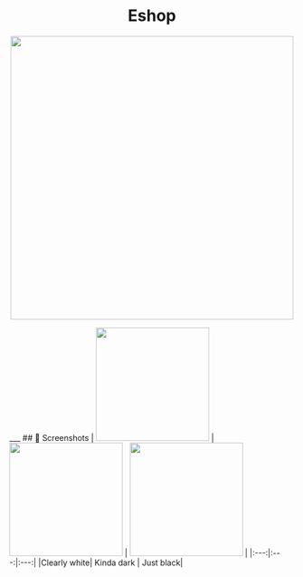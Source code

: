 
<h1 align="center">Eshop</h1>
<p align="center">
 <img src="https://user-images.githubusercontent.com/97020993/178672250-757cb479-b691-4251-8d55-f207190882ef.jpg" width="500" height="500"/>
</p>
___
## 📱 Screenshots
| <img src="https://user-images.githubusercontent.com/97020993/178676278-c8581707-9995-4b58-9da6-fd1986b94eab.jpg" width="200"/> |<img src="https://user-images.githubusercontent.com/97020993/178676342-98cc8b6f-0ee6-4498-9254-e3382d7fdb31.jpg" width="200"/> | <img src="https://user-images.githubusercontent.com/97020993/178676537-b8f1855a-b876-4ea1-8687-1d104b7902b0.jpg" width="200"/> |
|:---:|:---:|:---:|
|Clearly white| Kinda dark | Just black|
